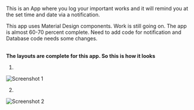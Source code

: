 This is an App where you log your important works and it will remind you at the set time and date via a notification.

This app uses Material Design components. Work is still going on. The app is almost 60-70 percent complete. 
Need to add code for notification and Database code needs some changes.
<br>
<br>

<b>The layouts are complete for this app. So this is how it looks</b>


1. <br>
![Screenshot 1](https://github.com/Asutosh11/RemindMeAt---Android-Reminder-App/blob/master/Screenshots/Main.png "")

2. <br>
![Screenshot 2](https://github.com/Asutosh11/RemindMeAt---Android-Reminder-App/blob/master/Screenshots/second.png "")
